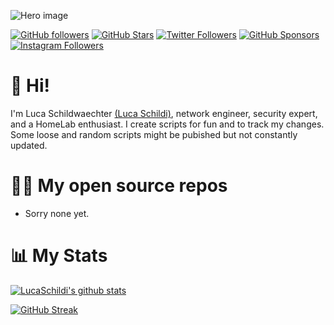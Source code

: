 
![Hero image](https://github.com/SchildiLuca/Images/blob/187011fb7b7d6ce26b696a91f626e57415670362/intro.jpeg)

[![GitHub followers](https://img.shields.io/github/followers/SchildiLuca?logo=GitHub&style=for-the-badge)](https://github.com/SchildiLuca)
[![GitHub Stars](https://img.shields.io/github/stars/SchildiLuca?logo=github&style=for-the-badge)](https://github.com/SchildiLuca)
[![Twitter Followers](https://img.shields.io/twitter/follow/Luca_schildi?color=0E7FC0&logo=twitter&style=for-the-badge&label=Twitter)](https://twitter.com/Luca_schildi)
[![GitHub Sponsors](https://img.shields.io/github/sponsors/SchildiLuca?color=BF4B8A&logo=githubsponsors&style=for-the-badge&label=Sponsor%20on%20Github)](https://github.com/sponsors/SchildiLuca)
[![Instagram Followers](https://img.shields.io/badge/Instagram-E4405F?color=0E7FC0&logo=Instagram&style=for-the-badge)](https://www.instagram.com/luca.schildi/)

# 👋 Hi!

I'm Luca Schildwaechter [(Luca Schildi)](https://info.lschildi.de), network engineer, security expert, and a HomeLab enthusiast.  I create scripts for fun and to track my changes. Some loose and random scripts might be pubished but not constantly updated.  

# 🧑‍💻 My open source repos

- Sorry none yet.

# 📊 My Stats

[![LucaSchildi's github stats](https://github-readme-stats.vercel.app/api?username=SchhildiLuca&show_icons=true&count_private=true&theme=radical&hide=stars)](https://github.com/SchhildiLuca)

[![GitHub Streak](https://github-readme-streak-stats.herokuapp.com/?user=SchhildiLuca&theme=dark&count_private=true&theme=radical)](https://github.com/SchhildiLuca)

